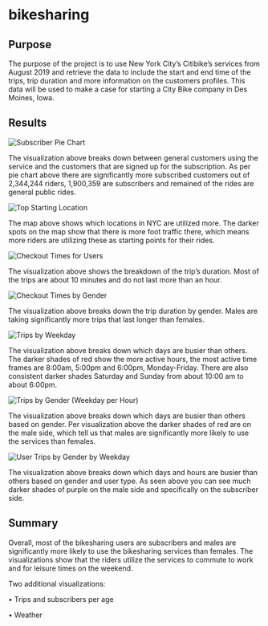 # bikesharing
## Purpose

The purpose of the project is to use New York City’s Citibike’s services from August 2019 and retrieve the data to include the start and end time of the trips, trip duration and more information on the customers profiles. This data will be used to make a case for starting a City Bike company in Des Moines, Iowa.

## Results
![Subscriber Pie Chart](https://user-images.githubusercontent.com/118132063/224523041-ece1144b-73f9-4f22-a5aa-f71c0b77097a.png)


The visualization above breaks down between general customers using the service and the customers that are signed up for the subscription. As per pie chart above there are significantly more subscribed customers out of 2,344,244 riders, 1,900,359 are subscribers and remained of the rides are general public rides.  



![Top Starting Location](https://user-images.githubusercontent.com/118132063/224523366-eed6f17e-3bb6-466b-bdc5-60f3691263db.png)
 
 
The map above shows which locations in NYC are utilized more. The darker spots on the map show that there is more foot traffic there, which means more riders are utilizing these as starting points for their rides.   


![Checkout Times for Users](https://user-images.githubusercontent.com/118132063/224523532-f4696aa7-dc9d-40dd-b434-eb5f9bb3606f.png)


The visualization above shows the breakdown of the trip’s duration. Most of the trips are about 10 minutes and do not last more than an hour. 



![Checkout Times by Gender](https://user-images.githubusercontent.com/118132063/224523605-1da675a1-f31a-477c-a6d9-112396c79f83.png)


The visualization above breaks down the trip duration by gender. Males are taking significantly more trips that last longer than females.



![Trips by Weekday](https://user-images.githubusercontent.com/118132063/224523765-6e3d3e50-948f-4b0b-a34b-01aab86fd059.png)


The visualization above breaks down which days are busier than others. The darker shades of red show the more active hours, the most active time frames are 8:00am, 5:00pm and 6:00pm, Monday-Friday. There are also consistent darker shades Saturday and Sunday from about 10:00 am to about 6:00pm.


![Trips by Gender (Weekday per Hour)](https://user-images.githubusercontent.com/118132063/224524053-4cbcf7d6-c5b6-41b3-b654-4025df5c4e63.png)


The visualization above breaks down which days are busier than others based on gender. Per visualization above the darker shades of red are on the male side, which tell us that males are significantly more likely to use the services than females. 


![User Trips by Gender by Weekday](https://user-images.githubusercontent.com/118132063/224524263-5a999333-4e76-4c55-8317-2c8e4290e04a.png)


The visualization above breaks down which days and hours are busier than others based on gender and user type.  As seen above you can see much darker shades of purple on the male side and specifically on the subscriber side. 


## Summary


Overall, most of the bikesharing users are subscribers and males are significantly more likely to use the bikesharing services than females. The visualizations show that the riders utilize the services to commute to work and for leisure times on the weekend. 

Two additional visualizations:

•	Trips and subscribers per age

•	Weather 



